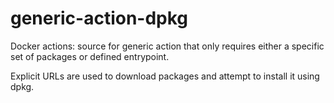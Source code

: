 # generic-action-dpkg
Docker actions: source for generic action that only requires either a specific set of packages or defined entrypoint.

Explicit URLs are used to download packages and attempt to install it using dpkg.
